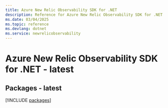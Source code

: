 ```yaml
---
title: Azure New Relic Observability SDK for .NET
description: Reference for Azure New Relic Observability SDK for .NET
ms.date: 03/04/2025
ms.topic: reference
ms.devlang: dotnet
ms.service: newrelicobservability
---
```

# Azure New Relic Observability SDK for .NET - latest
## Packages - latest
[!INCLUDE [packages](new-relic-observability-index.md)]